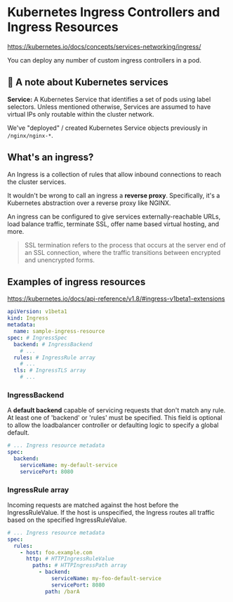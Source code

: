 # Kubernetes Ingress Controllers and Ingress Resources

<https://kubernetes.io/docs/concepts/services-networking/ingress/>

You can deploy any number of custom ingress controllers in a pod.

## 📝 A note about Kubernetes services

**Service:** A Kubernetes Service that identifies a set of pods using label selectors. Unless mentioned otherwise, Services are assumed to have virtual IPs only routable within the cluster network.

We've "deployed" / created Kubernetes Service objects previously in `/nginx/nginx-*`.

## What's an ingress?

An Ingress is a collection of rules that allow inbound connections to reach the cluster services.

It wouldn't be wrong to call an ingress a **reverse proxy**. Specifically, it's a Kubernetes abstraction over a reverse proxy like NGINX.

An ingress can be configured to give services externally-reachable URLs, load balance traffic, terminate SSL, offer name based virtual hosting, and more.

> SSL termination refers to the process that occurs at the server end of an SSL connection, where the traffic transitions between encrypted and unencrypted forms.

## Examples of ingress resources

<https://kubernetes.io/docs/api-reference/v1.8/#ingress-v1beta1-extensions>

```yaml
apiVersion: v1beta1
kind: Ingress
metadata:
  name: sample-ingress-resource
spec: # IngressSpec
  backend: # IngressBackend
    # ...
  rules: # IngressRule array
    # ...
  tls: # IngressTLS array
    # ...
```

### IngressBackend

A **default backend** capable of servicing requests that don't match any rule. At least one of 'backend' or 'rules' must be specified. This field is optional to allow the loadbalancer controller or defaulting logic to specify a global default.

```yaml
# ... Ingress resource metadata
spec:
  backend:
    serviceName: my-default-service
    servicePort: 8080
```

### IngressRule array

Incoming requests are matched against the host before the IngressRuleValue. If the host is unspecified, the Ingress routes all traffic based on the specified IngressRuleValue.

```yaml
# ... Ingress resource metadata
spec:
  rules:
    - host: foo.example.com
      http: # HTTPIngressRuleValue
        paths: # HTTPIngressPath array
          - backend:
              serviceName: my-foo-default-service
              servicePort: 8080
            path: /barA
```
